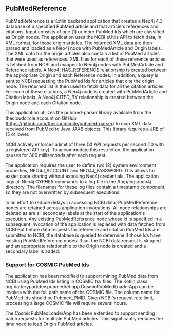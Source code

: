 ## PubMedReference

PubMedReference is a Kotlin backend application that creates a Neo4j 4.3 database of 
a specified PubMed article and that article's references and citations. Input consists
of one (1) or more PubMed Ids which are classified as Origin nodes. The application uses the NCBI eUtils API to 
fetch data, in XML format, for those origin articles. The returned XML data are then
parsed and
loaded as a Neo4j node with PubMedArticle and Origin labels. The XML data for the origin 
articles also contain a list of PubMed articles that were used as references. XML files
for each of these reference articles is fetched from NCBI and mapped to Neo4j nodes with 
PubMedArticle and Reference labels. A Neo4j HAS_REFERENCE relationship is 
created between the appropriate Origin and  each Reference nodes.
In addition, a query is sent to NCBI requesting the PubMed Ids for articles that cite
the origin node. The returned list is then used to fetch data for all the citation articles. 
For
each of these citations, a Neo4j node is created with PubMedArticle and Citation labels.
A Neo4j CITED_BY relationship is created between the Origin node and each Citation node.

This application utilizes the pubmed-parser library available from the thecloudcircle
account on GitHub (https://github.com/thecloudcircle/pubmed-parser) to map XML data
received from PubMed to Java JAXB objects. This library requires a JRE of 15 or lower.

NCBI actively enforces a limit of three (3) API requests per second 
(10 with a registered API key). To accommodate this restriction,
the application pauses for 300 milliseconds after 
each request.

The application requires the user to define two (2) system environment properties, 
NEO4J_ACCOUNT and NEO4J_PASSWORD. This allows for easier code sharing without 
exposing Neo4j credentials. The application logs all Neo4j CYPHER commands to a log
file in the /tmp/logs/neo4j directory. The filenames for these log files contain 
a timestamp component, so they are not overwritten by subsequent executions.

In an effort to reduce delays in accessing NCBI data, PubMedReference nodes are retained
across application invocations. All node relationships are deleted as are all
secondary labels at the start of the application's execution. Any existing
PubMedReference node whose id is specified in a subsequent invocation of the
application is replaced with data fetched from NCBI
But before data requests for reference and citation PubMed Ids are submitted to NCBI, 
the database
is queried to determine if those Ids have existing PubMedReference nodes. If so, the
NCBI data request is skipped and an appropriate relationship to the Origin node is
created and a secondary label is added.

### Support for COSMIC PubMed Ids

The application has been modified to support mining PubMed data from NCBI using
PubMed Ids listing in COSMIC tsv files. The Kotlin class 
org.batteryparkdev.pubmedref.app.CosmicPubMedLoaderApp can be invokes with the full path
name of the COSMIC file. The column name for PubMed Ids should be Pubmed_PMID. Given NCBI's
request rate limit, processing a large COSMIC file will require several hours. 

The CosmicPubMedLoaderApp has been extended to support sending batch requests for multiple PubMed
articles. This significantly reduces the time need to load Origin PubMed articles.